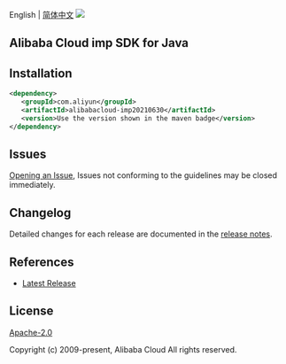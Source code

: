 English | [简体中文](README-CN.md)
![](https://aliyunsdk-pages.alicdn.com/icons/AlibabaCloud.svg)

## Alibaba Cloud imp SDK for Java

## Installation

```xml
<dependency>
   <groupId>com.aliyun</groupId>
   <artifactId>alibabacloud-imp20210630</artifactId>
   <version>Use the version shown in the maven badge</version>
</dependency>
```

## Issues
[Opening an Issue](https://github.com/aliyun/alibabacloud-java-async-sdk/issues/new), Issues not conforming to the guidelines may be closed immediately.

## Changelog
Detailed changes for each release are documented in the [release notes](./ChangeLog.txt).

## References
* [Latest Release](https://github.com/aliyun/alibabacloud-async-java-sdk/)

## License
[Apache-2.0](http://www.apache.org/licenses/LICENSE-2.0)

Copyright (c) 2009-present, Alibaba Cloud All rights reserved.